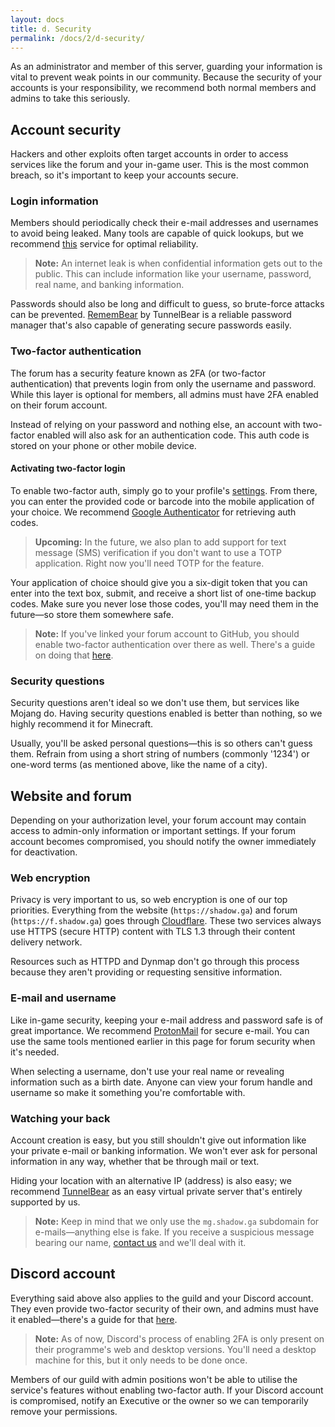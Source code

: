 ```yaml
---
layout: docs
title: d. Security
permalink: /docs/2/d-security/
---
```

As an administrator and member of this server, guarding your information is vital to prevent weak points in our community.
Because the security of your accounts is your responsibility, we recommend both normal members and admins to take this seriously.

## Account security
Hackers and other exploits often target accounts in order to access services like the forum and your in-game user.
This is the most common breach, so it's important to keep your accounts secure.

### Login information
Members should periodically check their e-mail addresses and usernames to avoid being leaked.
Many tools are capable of quick lookups, but we recommend [this](https://haveibeenpwned.com/) service for optimal reliability.

> **Note:** An internet leak is when confidential information gets out to the public. This can include information like your username, password, real name, and banking information.

Passwords should also be long and difficult to guess, so brute-force attacks can be prevented.
[RememBear](https://www.remembear.com/) by TunnelBear is a reliable password manager that's also capable of generating secure passwords easily.

### Two-factor authentication
The forum has a security feature known as 2FA (or two-factor authentication) that prevents login from only the username and password.
While this layer is optional for members, all admins must have 2FA enabled on their forum account.

Instead of relying on your password and nothing else, an account with two-factor enabled will also ask for an authentication code.
This auth code is stored on your phone or other mobile device.

#### Activating two-factor login
To enable two-factor auth, simply go to your profile's [settings](https://f.shadow.ga/settings).
From there, you can enter the provided code or barcode into the mobile application of your choice. We recommend [Google Authenticator](https://support.google.com/accounts/answer/1066447?co=GENIE.Platform%3DAndroid&hl=en) for retrieving auth codes.

> **Upcoming:** In the future, we also plan to add support for text message (SMS) verification if you don't want to use a TOTP application. Right now you'll need TOTP for the feature.

Your application of choice should give you a six-digit token that you can enter into the text box, submit, and receive a short list of one-time backup codes.
Make sure you never lose those codes, you'll may need them in the future—so store them somewhere safe.

> **Note:** If you've linked your forum account to GitHub, you should enable two-factor authentication over there as well. There's a guide on doing that [here](https://help.github.com/articles/securing-your-account-with-two-factor-authentication-2fa/).

### Security questions
Security questions aren't ideal so we don't use them, but services like Mojang do.
Having security questions enabled is better than nothing, so we highly recommend it for Minecraft.

Usually, you'll be asked personal questions—this is so others can't guess them.
Refrain from using a short string of numbers (commonly '1234') or one-word terms (as mentioned above, like the name of a city).

## Website and forum
Depending on your authorization level, your forum account may contain access to admin-only information or important settings.
If your forum account becomes compromised, you should notify the owner immediately for deactivation.

### Web encryption
Privacy is very important to us, so web encryption is one of our top priorities.
Everything from the website (`https://shadow.ga`) and forum (`https://f.shadow.ga`) goes through [Cloudflare](https://www.cloudflare.com/).
These two services always use HTTPS (secure HTTP) content with TLS 1.3 through their content delivery network.

Resources such as HTTPD and Dynmap don't go through this process because they aren't providing or requesting sensitive information.

### E-mail and username
Like in-game security, keeping your e-mail address and password safe is of great importance.
We recommend [ProtonMail](https://protonmail.com/) for secure e-mail.
You can use the same tools mentioned earlier in this page for forum security when it's needed.

When selecting a username, don't use your real name or revealing information such as a birth date.
Anyone can view your forum handle and username so make it something you're comfortable with.

### Watching your back
Account creation is easy, but you still shouldn't give out information like your private e-mail or banking information.
We won't ever ask for personal information in any way, whether that be through mail or text.

Hiding your location with an alternative IP (address) is also easy; we recommend [TunnelBear](https://www.tunnelbear.com/) as an easy virtual private server that's entirely supported by us.

> **Note:** Keep in mind that we only use the `mg.shadow.ga` subdomain for e-mails—anything else is fake. If you receive a suspicious message bearing our name, [contact us](https://shadow.ga/docs/1/e-support/#direct-support) and we'll deal with it.

## Discord account
Everything said above also applies to the guild and your Discord account.
They even provide two-factor security of their own, and admins must have it enabled—there's a guide for that [here](https://support.discordapp.com/hc/en-us/articles/219576828-Setting-up-Two-Factor-Authentication).

> **Note:** As of now, Discord's process of enabling 2FA is only present on their programme's web and desktop versions. You'll need a desktop machine for this, but it only needs to be done once.

Members of our guild with admin positions won't be able to utilise the service's features without enabling two-factor auth.
If your Discord account is compromised, notify an Executive or the owner so we can temporarily remove your permissions.
